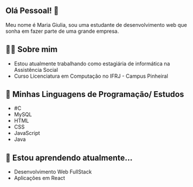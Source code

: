 ## Olá Pessoal! 👋
Meu nome é Maria Giulia, sou uma estudante de desenvolvimento web que sonha em fazer parte de uma grande empresa.

## 🙋‍♀️ Sobre mim

- Estou atualmente trabalhando como estagiária de informática na Assistência Social
- Curso Licenciatura em Computação no IFRJ - Campus Pinheiral

## 🧶 Minhas Linguagens de Programação/ Estudos

- #C
- MySQL
- HTML
- CSS
- JavaScript
- Java

## 🌱 Estou aprendendo atualmente...

- Desenvolvimento Web FullStack
- Aplicações em React


